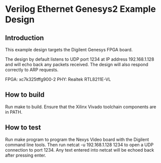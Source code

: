 # Verilog Ethernet Genesys2 Example Design

## Introduction

This example design targets the Digilent Genesys FPGA board.

The design by default listens to UDP port 1234 at IP address 192.168.1.128 and
will echo back any packets received.  The design will also respond correctly
to ARP requests.  

FPGA: xc7k325tffg900-2
PHY: Realtek RTL8211E-VL

## How to build

Run make to build.  Ensure that the Xilinx Vivado toolchain components are
in PATH.  

## How to test

Run make program to program the Nexys Video board with the Digilent command
line tools.  Then run netcat -u 192.168.1.128 1234 to open a UDP connection to
port 1234.  Any text entered into netcat will be echoed back after pressing
enter.  


